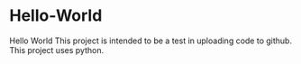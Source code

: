 # Hello-World
Hello World
This project is intended to be a test in uploading code to github. This project uses python. 
